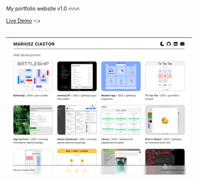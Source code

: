 My portfolio website v1.0 🔥🔥🔥

[Live Demo](https://mariuszciaston.github.io/Portfolio/) :point_left: <br><br>

![Portfolio.png](Portfolio.png)| 
------------- | 
